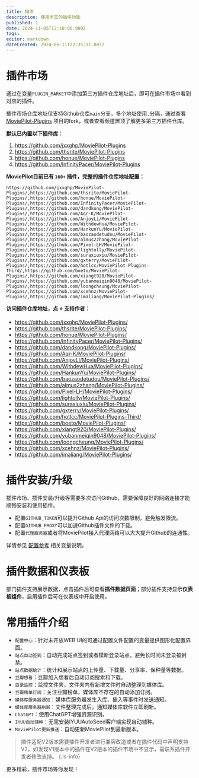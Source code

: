 ```yaml
---
title: 插件
description: 使用丰富的插件功能
published: 1
date: 2024-11-05T12:10:00.980Z
tags: 
editor: markdown
dateCreated: 2024-06-11T22:35:11.803Z
---
```


# 插件市场
通过在变量`PLUGIN_MARKET`中添加第三方插件仓库地址后，即可在插件市场中看到对应的插件。

插件市场仓库地址仅支持Github仓库`main`分支，多个地址使用`,`分隔，通过查看 [MoviePilot-Plugins](https://github.com/jxxghp/MoviePilot-Plugins) 项目的fork，或者查看频道置顶了解更多第三方插件仓库。

**默认已内置以下插件库：**
  1. https://github.com/jxxghp/MoviePilot-Plugins
  2. https://github.com/thsrite/MoviePilot-Plugins
  3. https://github.com/honue/MoviePilot-Plugins
  4. https://github.com/InfinityPacer/MoviePilot-Plugins
  
**MoviePilot目前已有 `160+` 插件，完整的插件仓库地址配置：**
```
https://github.com/jxxghp/MoviePilot-Plugins/,https://github.com/thsrite/MoviePilot-Plugins/,https://github.com/honue/MoviePilot-Plugins/,https://github.com/InfinityPacer/MoviePilot-Plugins/,https://github.com/dandkong/MoviePilot-Plugins/,https://github.com/Aqr-K/MoviePilot-Plugins/,https://github.com/AnjoyLi/MoviePilot-Plugins/,https://github.com/WithdewHua/MoviePilot-Plugins/,https://github.com/HankunYu/MoviePilot-Plugins/,https://github.com/baozaodetudou/MoviePilot-Plugins/,https://github.com/almus2zhang/MoviePilot-Plugins/,https://github.com/Pixel-LH/MoviePilot-Plugins/,https://github.com/lightolly/MoviePilot-Plugins/,https://github.com/suraxiuxiu/MoviePilot-Plugins/,https://github.com/gxterry/MoviePilot-Plugins/,https://github.com/hotlcc/MoviePilot-Plugins-Third/,https://github.com/boeto/MoviePilot-Plugins/,https://github.com/xiangt920/MoviePilot-Plugins/,https://github.com/yubanmeiqin9048/MoviePilot-Plugins/,https://github.com/loongcheung/MoviePilot-Plugins/,https://github.com/xcehnz/MoviePilot-Plugins/,https://github.com/imaliang/MoviePilot-Plugins/
```

**访问插件仓库地址，点 :star: 支持作者：**
- https://github.com/jxxghp/MoviePilot-Plugins/
- https://github.com/thsrite/MoviePilot-Plugins/
- https://github.com/honue/MoviePilot-Plugins/
- https://github.com/InfinityPacer/MoviePilot-Plugins/
- https://github.com/dandkong/MoviePilot-Plugins/
- https://github.com/Aqr-K/MoviePilot-Plugins/
- https://github.com/AnjoyLi/MoviePilot-Plugins/
- https://github.com/WithdewHua/MoviePilot-Plugins/
- https://github.com/HankunYu/MoviePilot-Plugins/
- https://github.com/baozaodetudou/MoviePilot-Plugins/
- https://github.com/almus2zhang/MoviePilot-Plugins/
- https://github.com/Pixel-LH/MoviePilot-Plugins/
- https://github.com/lightolly/MoviePilot-Plugins/
- https://github.com/suraxiuxiu/MoviePilot-Plugins/
- https://github.com/gxterry/MoviePilot-Plugins/
- https://github.com/hotlcc/MoviePilot-Plugins-Third/
- https://github.com/boeto/MoviePilot-Plugins/
- https://github.com/xiangt920/MoviePilot-Plugins/
- https://github.com/yubanmeiqin9048/MoviePilot-Plugins/
- https://github.com/loongcheung/MoviePilot-Plugins/
- https://github.com/xcehnz/MoviePilot-Plugins/
- https://github.com/imaliang/MoviePilot-Plugins/

# 插件安装/升级

插件市场、插件安装/升级等需要多次访问Github，需要保障良好的网络连接才能顺畅安装和使用插件。
- 配置`GITHUB_TOKEN`可以提升Github Api的访问次数限制，避免触发限流。
- 配置`GITHUB_PROXY`可以加速Github插件文件的下载。
- 配置`代理服务器`或者将MoviePilot接入代理网络可以大大提升Github的连通性。

详情参见 [配置参考](/configuration) 相关变量说明。

# 插件数据和仪表板

部门插件支持展示数据，点击插件后可查看**插件数据页面**；部分插件支持显示**仪表板组件**，启用插件后可在仪表板中开启使用。

# 常用插件介绍

- `配置中心`：针对未开放WEB UI的可通过配置文件配置的变量提供图形化配置界面。
- `站点自动签到`：自动完成站点签到或者模断登录站点，避免长时间未登录被封禁。
- `站点数据统计`：统计和展示站点的上传量、下载量、分享率、保种量等数据。
- `豆瓣想看`：豆瓣加入想看后自动订阅搜索和下载。
- `目录监控`：监控文件夹，文件夹内有新增文件时自动整理到媒体库。
- `豆瓣榜单订阅`：关注豆瓣榜单，媒体库不存在的自动添加订阅。
- `媒体库服务器通知`：媒体库服务器发生入库、插入等事件时发送通知。
- `媒体库服务器刷新`：文件整理完成后，通知媒体库软件立即刷新。
- `ChatGPT`：使用ChatGPT增强资源识别。
- `IYUU自动辅种`：无需安装IYUUAutoSeed客户端实现自动辅种。
- `MoviePilot更新推送`：自动更新MoviePilot到最新版本。

> 插件适配V2版本需要插件开发者进行兼容改造或者在插件代码中声明支持V2，如发现V1版本中的插件在V2版本的插件市场中不显示，需联系插件开发者修改支持。
{.is-info}

更多精彩，插件市场等你发现！
